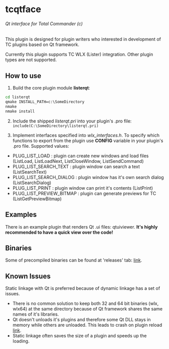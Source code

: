 # tcqtface
###### Qt interface for Total Commander (c)

This plugin is designed for plugin writers who interested in development of TC plugins based on Qt framework.

Currently this plugin supports TC WLX (Lister) integration. Other plugin types are not supported.

## How to use
1. Build the core plugin module **listerqt**:

```bat
cd listerqt
qmake INSTALL_PATH=c:\SomeDirectory
nmake
nmake install
```

2. Include the shipped *listerqt.pri* into your plugin's .pro file:
`include(C:\SomeDirectory\listerqt.pri)`

3. Implement interfaces specified into *wlx_interfaces.h*. To specify which functions to export from the plugin
   use **CONFIG** variable in your plugin's .pro file. Supported values:
  * PLUG_LIST_LOAD : plugin can create new windows and load files (ListLoad, ListLoadNext, ListCloseWindow, ListSendCommand)
  * PLUG_LIST_SEARCH_TEXT : plugin window can search a text (ListSearchText)
  * PLUG_LIST_SEARCH_DIALOG : plugin window has it's own search dialog (ListSearchDialog)
  * PLUG_LIST_PRINT : plugin window can print it's contents (ListPrint)
  * PLUG_LIST_PREVIEW_BITMAP : plugin can generate previews for TC (ListGetPreviewBitmap)

## Examples
There is an example plugin that renders Qt .ui files: qtuiviewer. **It's highly recommended to have a quick view over the code!**

## Binaries
Some of precompiled binaries can be found at 'releases' tab: [link](https://github.com/a-ilin/tcqtface/releases).

## Known Issues
Static linkage with Qt is preferred because of dynamic linkage has a set of issues.
  - There is no common solution to keep both 32 and 64 bit binaries (wlx, wlx64) at the same directory because of Qt framework shares the same names of it's libraries.
  - Qt doesn't unloads it's plugins and therefore some Qt DLL stays in memory while others are unloaded. This leads to crash on plugin reload [link](http://www.hexblog.com/?p=991).
  - Static linkage often saves the size of a plugin and speeds up the loading.

